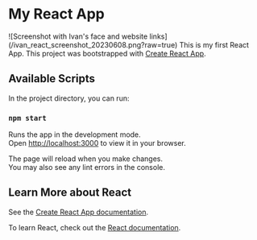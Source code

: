 # My React App
![Screenshot with Ivan's face and website links] (/ivan_react_screenshot_20230608.png?raw=true)
This is my first React App.
This project was bootstrapped with [Create React App](https://github.com/facebook/create-react-app).

## Available Scripts

In the project directory, you can run:

### `npm start`

Runs the app in the development mode.\
Open [http://localhost:3000](http://localhost:3000) to view it in your browser.

The page will reload when you make changes.\
You may also see any lint errors in the console.



## Learn More about React
See the [Create React App documentation](https://facebook.github.io/create-react-app/docs/getting-started).

To learn React, check out the [React documentation](https://reactjs.org/).



